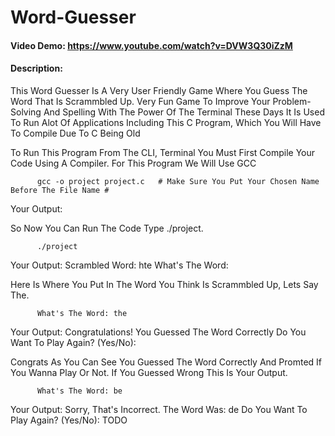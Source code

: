 # Word-Guesser
#### Video Demo:  <https://www.youtube.com/watch?v=DVW3Q30iZzM>
#### Description:


This Word Guesser Is A Very User Friendly Game Where You Guess The Word That Is Scrammbled Up. Very Fun Game To Improve Your Problem-Solving And Spelling With The Power Of The Terminal These Days It Is Used To Run Alot Of Applications Including This C Program, Which You Will Have To Compile Due To C Being Old

To Run This Program From The CLI, Terminal You Must First Compile Your Code Using A Compiler. For This Program We Will Use GCC

          gcc -o project project.c   # Make Sure You Put Your Chosen Name Before The File Name #

Your Output:

So Now You Can Run The Code Type ./project.

          ./project

Your Output: Scrambled Word: hte What's The Word:

Here Is Where You Put In The Word You Think Is Scrammbled Up, Lets Say The.

          What's The Word: the

Your Output: Congratulations! You Guessed The Word Correctly Do You Want To Play Again? (Yes/No):

Congrats As You Can See You Guessed The Word Correctly And Promted If You Wanna Play Or Not. If You Guessed Wrong This Is Your Output.

          What's The Word: be

Your Output: Sorry, That's Incorrect. The Word Was: de Do You Want To Play Again? (Yes/No):
TODO
